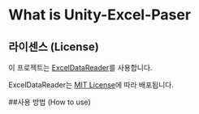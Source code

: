 # What is Unity-Excel-Paser


## 라이센스 (License)

이 프로젝트는 [ExcelDataReader](https://github.com/ExcelDataReader/ExcelDataReader)를 사용합니다.

ExcelDataReader는 [MIT License](https://github.com/ExcelDataReader/ExcelDataReader/blob/develop/LICENSE)에 따라 배포됩니다.


##사용 방법 (How to use)
